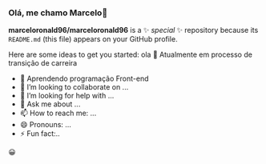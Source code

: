 ### Olá, me chamo Marcelo👋


**marceloronald96/marceloronald96** is a ✨ _special_ ✨ repository because its `README.md` (this file) appears on your GitHub profile.

Here are some ideas to get you started:
ola
:arrows_counterclockwise: Atualmente em  processo de transição de carreira
- 🌱 Aprendendo programação Front-end
- 👯 I’m looking to collaborate on ...
- 🤔 I’m looking for help with ...
- 💬 Ask me about ...
- 📫 How to reach me: ...
- 😄 Pronouns: ...
- ⚡ Fun fact:..

:grinning:
